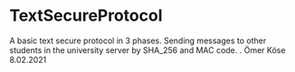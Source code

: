 # TextSecureProtocol
A basic text secure protocol in 3 phases. Sending messages to other students in the university server by SHA_256 and MAC code.
.
Ömer Köse 8.02.2021
